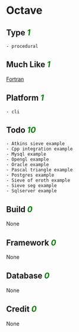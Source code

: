 # Octave

## Type <i style='color:green;'>1</i>
	- procedural
## Much Like <i style='color:green;'>1</i>
[Fortran](FORTRAN.md)
## Platform <i style='color:green;'>1</i>
	- cli
## Todo <i style='color:green;'>10</i>
	- Atkins sieve example
	- Cpp integration example
	- Mysql example
	- Opengl example
	- Oracle example
	- Pascal triangle example
	- Postgres example
	- Sieve of eroth example
	- Sieve seg example
	- Sqlserver example
## Build <i style='color:green;'>0</i>
None
## Framework <i style='color:green;'>0</i>
None
## Database <i style='color:green;'>0</i>
None
## Credit <i style='color:green;'>0</i>
None